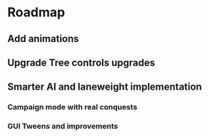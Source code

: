 # Roadmap

## Add animations

## Upgrade Tree controls upgrades

## Smarter AI and laneweight implementation

### Campaign mode with real conquests

### GUI Tweens and improvements
